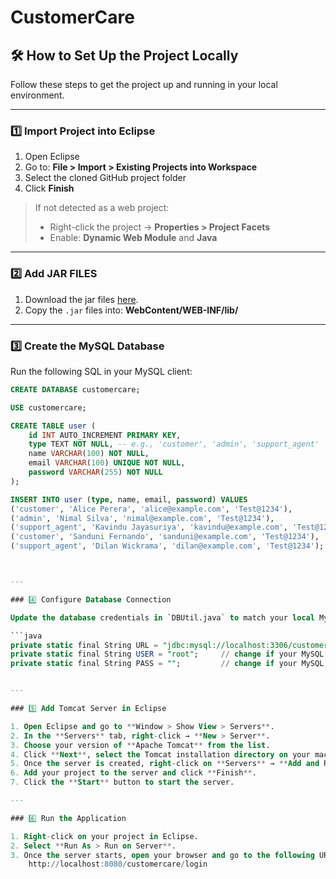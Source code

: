 # CustomerCare

## 🛠️ How to Set Up the Project Locally

Follow these steps to get the project up and running in your local environment.

---

### 1️⃣ Import Project into Eclipse

1. Open Eclipse
2. Go to: **File > Import > Existing Projects into Workspace**
3. Select the cloned GitHub project folder
4. Click **Finish**

> If not detected as a web project:
> - Right-click the project → **Properties > Project Facets**
> - Enable: **Dynamic Web Module** and **Java**

---

### 2️⃣ Add JAR FILES

1. Download the jar files [here](https://drive.google.com/drive/folders/1YngVkr5RrNuOqoo8V0x5tFWGlDxqxKd-).
2. Copy the `.jar` files into: **WebContent/WEB-INF/lib/**



---

### 3️⃣ Create the MySQL Database

Run the following SQL in your MySQL client:

```sql
CREATE DATABASE customercare;

USE customercare;

CREATE TABLE user (
    id INT AUTO_INCREMENT PRIMARY KEY,
    type TEXT NOT NULL, -- e.g., 'customer', 'admin', 'support_agent'
    name VARCHAR(100) NOT NULL,
    email VARCHAR(100) UNIQUE NOT NULL,
    password VARCHAR(255) NOT NULL
);

INSERT INTO user (type, name, email, password) VALUES
('customer', 'Alice Perera', 'alice@example.com', 'Test@1234'),
('admin', 'Nimal Silva', 'nimal@example.com', 'Test@1234'),
('support_agent', 'Kavindu Jayasuriya', 'kavindu@example.com', 'Test@1234'),
('customer', 'Sanduni Fernando', 'sanduni@example.com', 'Test@1234'),
('support_agent', 'Dilan Wickrama', 'dilan@example.com', 'Test@1234');



---

### 4️⃣ Configure Database Connection

Update the database credentials in `DBUtil.java` to match your local MySQL settings:

```java
private static final String URL = "jdbc:mysql://localhost:3306/customercare";
private static final String USER = "root";     // change if your MySQL user is different
private static final String PASS = "";         // change if your MySQL has a password


---

### 5️⃣ Add Tomcat Server in Eclipse

1. Open Eclipse and go to **Window > Show View > Servers**.
2. In the **Servers** tab, right-click → **New > Server**.
3. Choose your version of **Apache Tomcat** from the list.
4. Click **Next**, select the Tomcat installation directory on your machine, and click **Finish**.
5. Once the server is created, right-click on **Servers** → **Add and Remove**.
6. Add your project to the server and click **Finish**.
7. Click the **Start** button to start the server.

---

### 6️⃣ Run the Application

1. Right-click on your project in Eclipse.
2. Select **Run As > Run on Server**.
3. Once the server starts, open your browser and go to the following URL: 
    http://localhost:8080/customercare/login


